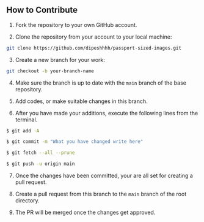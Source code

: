## How to Contribute

1. Fork the repository to your own GitHub account.
  
2. Clone the repository from your account to your local machine: 
```bash
git clone https://github.com/dipeshhhh/passport-sized-images.git
```

3. Create a new branch for your work:
```bash
git checkout -b your-branch-name
```

4. Make sure the branch is up to date with the `main` branch of the base repository.

5. Add codes, or make suitable changes in this branch.

6. After you have made your additions, execute the following lines from the terminal.
```bash
$ git add -A

$ git commit -m "What you have changed write here"

$ git fetch --all --prune

$ git push -u origin main
```

7. Once the changes have been committed, your are all set for creating a pull request.

8. Create a pull request from this branch to the `main` branch of the root directory.

9. The PR will be merged once the changes get approved.